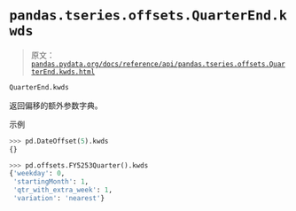 # `pandas.tseries.offsets.QuarterEnd.kwds`

> 原文：[`pandas.pydata.org/docs/reference/api/pandas.tseries.offsets.QuarterEnd.kwds.html`](https://pandas.pydata.org/docs/reference/api/pandas.tseries.offsets.QuarterEnd.kwds.html)

```py
QuarterEnd.kwds
```

返回偏移的额外参数字典。

示例

```py
>>> pd.DateOffset(5).kwds
{} 
```

```py
>>> pd.offsets.FY5253Quarter().kwds
{'weekday': 0,
 'startingMonth': 1,
 'qtr_with_extra_week': 1,
 'variation': 'nearest'} 
```
